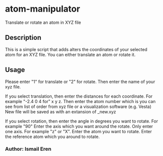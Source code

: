# atom-manipulator
Translate or rotate an atom in XYZ file

## Description 
This is a simple script that adds alters the coordinates of your selected atom for an XYZ file.
You can either translate an atom or rotate it.

## Usage
Please enter "1" for translate or "2" for rotate.
Then enter the name of your xyz file.

If you select translation, then enter the distances for each coordinate. For example "-2.4 0 4 for" x y z.
Then enter the atom number which is you can see from list of order from xyz file or a visualization software (e.g. Vesta)
New file will be saved as with an extansion of _new.xyz

If you select rotation, then enter the angle in degrees you want to rotate. For example "90"
Enter the axis which you want around the rotate. Only enter one axis. For example "z" or "X".
Enter the atom you want to rotate.
Enter the reference atom which you around to rotate.

### Author: Ismail Eren
 
